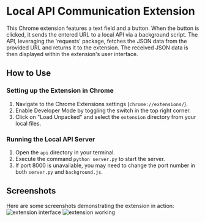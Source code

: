 # Local API Communication Extension
This Chrome extension features a text field and a button. When the button is clicked, it sends the entered URL to a local API via a background script. The API, leveraging the 'requests' package, fetches the JSON data from the provided URL and returns it to the extension. The received JSON data is then displayed within the extension's user interface.

## How to Use
### Setting up the Extension in Chrome
1. Navigate to the Chrome Extensions settings (`chrome://extensions/`).
2. Enable Developer Mode by toggling the switch in the top right corner.
3. Click on "Load Unpacked" and select the `extension` directory from your local files.

### Running the Local API Server
1. Open the `api` directory in your terminal.
2. Execute the command `python server.py` to start the server.
3. If port 8000 is unavailable, you may need to change the port number in both `server.py` and `background.js`.

## Screenshots
Here are some screenshots demonstrating the extension in action:
![extension interface](https://github.com/michaelehab/Local-API-with-Chrome-Extension/assets/29122581/45a4cc4e-0eae-4cdf-8c8f-40bec30b377a)
![extension working](https://github.com/michaelehab/Local-API-with-Chrome-Extension/assets/29122581/2ef61da2-cfff-44b8-bb26-bdede9588143)

